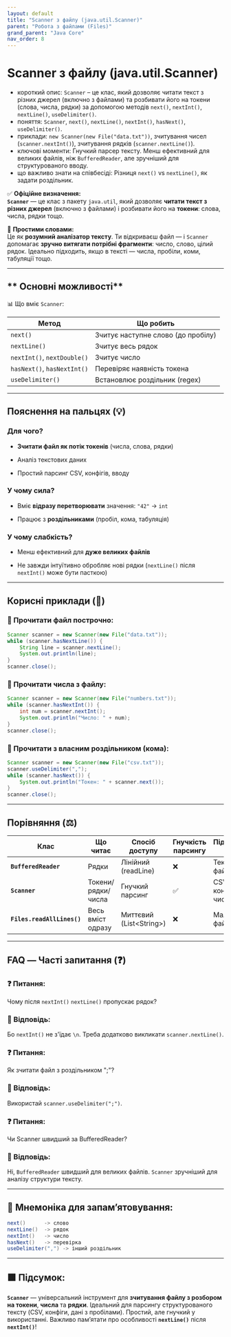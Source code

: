 ```yaml
---
layout: default
title: "Scanner з файлу (java.util.Scanner)"
parent: "Робота з файлами (Files)"
grand_parent: "Java Core"
nav_order: 8
---
```


# Scanner з файлу (java.util.Scanner)

*   короткий опис: `Scanner` – це клас, який дозволяє читати текст з різних джерел (включно з файлами) та розбивати його на токени (слова, числа, рядки) за допомогою методів `next()`, `nextInt()`, `nextLine()`, `useDelimiter()`.
*   поняття: `Scanner`, `next()`, `nextLine()`, `nextInt()`, `hasNext()`, `useDelimiter()`.
*   приклади: `new Scanner(new File("data.txt"))`, зчитування чисел (`scanner.nextInt()`), зчитування рядків (`scanner.nextLine()`).
*   ключові моменти: Гнучкий парсер тексту. Менш ефективний для великих файлів, ніж `BufferedReader`, але зручніший для структурованого вводу.
*   що важливо знати на співбесіді: Різниця `next()` vs `nextLine()`, як задати роздільник.

✅ **Офіційне визначення:**  
**`Scanner`** — це клас з пакету `java.util`, який дозволяє **читати текст з різних джерел** (включно з файлами) і розбивати його на **токени**: слова, числа, рядки тощо.

🧠 **Простими словами:**  
Це як **розумний аналізатор тексту**. Ти відкриваєш файл — і `Scanner` допомагає **зручно витягати потрібні фрагменти**: число, слово, цілий рядок. Ідеально підходить, якщо в тексті — числа, пробіли, коми, табуляції тощо.

---

## ** Основні можливості**

📊 Що вміє `Scanner`:

| Метод | Що робить |
| ----- | ----- |
| `next()` | Зчитує наступне слово (до пробілу) |
| `nextLine()` | Зчитує весь рядок |
| `nextInt()`, `nextDouble()` | Зчитує число |
| `hasNext()`, `hasNextInt()` | Перевіряє наявність токена |
| `useDelimiter()` | Встановлює роздільник (regex) |

---

## **Пояснення на пальцях (💡)**

### **Для чого?**

* **Зчитати файл як потік токенів** (числа, слова, рядки)

* Аналіз текстових даних

* Простий парсинг CSV, конфігів, вводу

### **У чому сила?**

* Вміє **відразу перетворювати** значення: `"42"` -> `int`

* Працює з **роздільниками** (пробіл, кома, табуляція)

### **У чому слабкість?**

* Менш ефективний для **дуже великих файлів**

* Не завжди інтуїтивно обробляє нові рядки (`nextLine()` після `nextInt()` може бути пасткою)

---

## **Корисні приклади (🧪)**

### **🔹 Прочитати файл построчно:**

```java
Scanner scanner = new Scanner(new File("data.txt"));
while (scanner.hasNextLine()) {
    String line = scanner.nextLine();
    System.out.println(line);
}
scanner.close();
```
### **🔹 Прочитати числа з файлу:**

```java
Scanner scanner = new Scanner(new File("numbers.txt"));
while (scanner.hasNextInt()) {
    int num = scanner.nextInt();
    System.out.println("Число: " + num);
}
scanner.close();
```
### **🔹 Прочитати з власним роздільником (кома):**

```java
Scanner scanner = new Scanner(new File("csv.txt"));
scanner.useDelimiter(",");
while (scanner.hasNext()) {
    System.out.println("Токен: " + scanner.next());
}
scanner.close();
```
---

## **Порівняння (⚖️)**

| Клас | Що читає | Спосіб доступу | Гнучкість парсингу | Підходить для |
| ----- | ----- | ----- | ----- | ----- |
| **`BufferedReader`** | Рядки | Лінійний (readLine) | ❌ | Текстовий файл |
| **`Scanner`** | Токени/рядки/числа | Гнучкий парсинг | ✅ | CSV, конфіги, числа |
| **`Files.readAllLines()`** | Весь вміст одразу | Миттєвий (List\<String\>) | ❌ | Маленькі файли |

---

## **FAQ — Часті запитання (❓)**

### **❓ Питання:**

 Чому після `nextInt()` `nextLine()` пропускає рядок?  
### **💬 Відповідь:**

 Бо `nextInt()` не з'їдає `\n`. Треба додатково викликати `scanner.nextLine()`.

### **❓ Питання:**

 Як зчитати файл з роздільником ";"?  
### **💬 Відповідь:**

 Використай `scanner.useDelimiter(";")`.

### **❓ Питання:**

 Чи Scanner швидший за BufferedReader?  
### **💬 Відповідь:**

 Ні, `BufferedReader` швидший для великих файлів. `Scanner` зручніший для аналізу структури тексту.

---

## **🧠 Мнемоніка для запам’ятовування:**

```java
next()      -> слово
nextLine()  -> рядок
nextInt()   -> число
hasNext()   -> перевірка
useDelimiter(",") -> інший роздільник
```
---

## **🟩 Підсумок:**

**`Scanner`** — універсальний інструмент для **зчитування файлу з розбором на токени**, **числа** та **рядки**. Ідеальний для парсингу структурованого тексту (CSV, конфіги, дані з пробілами). Простий, але гнучкий у використанні. Важливо памʼятати про особливості **`nextLine()`** після **`nextInt()`**\!